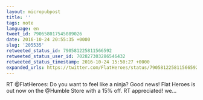 ```yaml
---
layout: micropubpost
title: ''
tags: note
language: en
tweet_id: 790658017545089026
date: 2016-10-24 20:55:35 +0000
slug: '205535'
retweeted_status_id: 790581225811566592
retweeted_status_user_id: 702827303286546432
retweeted_status_timestamp: 2016-10-24 15:50:27 +0000
expanded_urls: https://twitter.com/FlatHeroes/status/790581225811566592/photo/1
---
```

RT @FlatHeroes: Do you want to feel like a ninja? Good news! Flat Heroes is out now on the @Humble Store with a 15% off. RT appreciated! we…
